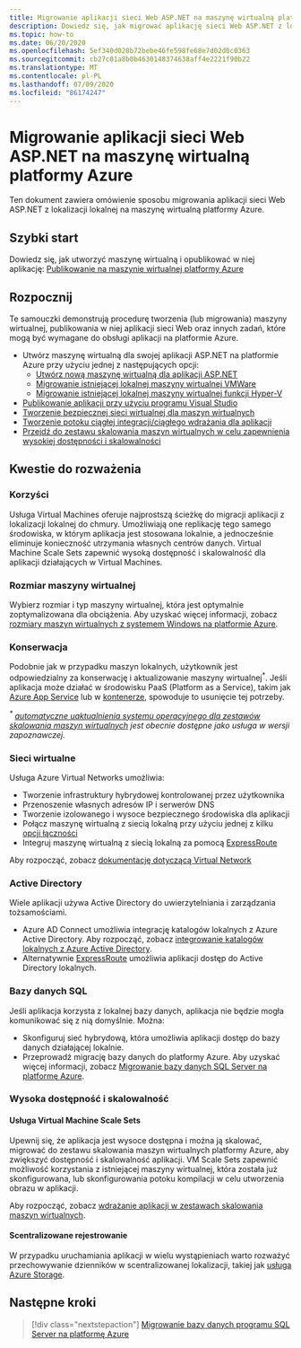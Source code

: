 ```yaml
---
title: Migrowanie aplikacji sieci Web ASP.NET na maszynę wirtualną platformy Azure
description: Dowiedz się, jak migrować aplikację sieci Web ASP.NET z lokalnego na maszynę wirtualną platformy Azure.
ms.topic: how-to
ms.date: 06/20/2020
ms.openlocfilehash: 5ef340d020b72bebe46fe598fe68e7d02d0c0363
ms.sourcegitcommit: cb27c01a8b0b4630148374638aff4e2221f90b22
ms.translationtype: MT
ms.contentlocale: pl-PL
ms.lasthandoff: 07/09/2020
ms.locfileid: "86174247"
---
```

# <a name="migrate-an-aspnet-web-application-to-an-azure-virtual-machine"></a>Migrowanie aplikacji sieci Web ASP.NET na maszynę wirtualną platformy Azure

Ten dokument zawiera omówienie sposobu migrowania aplikacji sieci Web ASP.NET z lokalizacji lokalnej na maszynę wirtualną platformy Azure.

## <a name="quickstart"></a>Szybki start

Dowiedz się, jak utworzyć maszynę wirtualną i opublikować w niej aplikację: [Publikowanie na maszynie wirtualnej platformy Azure](https://tutorials.visualstudio.com/aspnet-vm/intro)

## <a name="get-started"></a>Rozpocznij

Te samouczki demonstrują procedurę tworzenia (lub migrowania) maszyny wirtualnej, publikowania w niej aplikacji sieci Web oraz innych zadań, które mogą być wymagane do obsługi aplikacji na platformie Azure.

- Utwórz maszynę wirtualną dla swojej aplikacji ASP.NET na platformie Azure przy użyciu jednej z następujących opcji:
  - [Utwórz nową maszynę wirtualną dla aplikacji ASP.NET](https://go.microsoft.com/fwlink/?linkid=863237)
  - [Migrowanie istniejącej lokalnej maszyny wirtualnej VMWare](/azure/migrate/tutorial-migrate-vmware)
  - [Migrowanie istniejącej lokalnej maszyny wirtualnej funkcji Hyper-V](/azure/migrate/tutorial-migrate-hyper-v)
- [Publikowanie aplikacji przy użyciu programu Visual Studio](https://go.microsoft.com/fwlink/?linkid=863240)
- [Tworzenie bezpiecznej sieci wirtualnej dla maszyn wirtualnych](/azure/virtual-network/virtual-network-get-started-vnet-subnet)
- [Tworzenie potoku ciągłej integracji/ciągłego wdrażania dla aplikacji](/vsts/build-release/apps/cd/deploy-webdeploy-iis-deploygroups)
- [Przejdź do zestawu skalowania maszyn wirtualnych w celu zapewnienia wysokiej dostępności i skalowalności](/azure/virtual-machine-scale-sets/virtual-machine-scale-sets-deploy-app)

## <a name="considerations"></a>Kwestie do rozważenia

### <a name="benefits"></a>Korzyści

Usługa Virtual Machines oferuje najprostszą ścieżkę do migracji aplikacji z lokalizacji lokalnej do chmury. Umożliwiają one replikację tego samego środowiska, w którym aplikacja jest stosowana lokalnie, a jednocześnie eliminuje konieczność utrzymania własnych centrów danych. Virtual Machine Scale Sets zapewnić wysoką dostępność i skalowalność dla aplikacji działających w Virtual Machines.

### <a name="virtual-machine-size"></a>Rozmiar maszyny wirtualnej

Wybierz rozmiar i typ maszyny wirtualnej, która jest optymalnie zoptymalizowana dla obciążenia. Aby uzyskać więcej informacji, zobacz [rozmiary maszyn wirtualnych z systemem Windows na platformie Azure](/azure/virtual-machines/windows/sizes).

### <a name="maintenance"></a>Konserwacja

Podobnie jak w przypadku maszyn lokalnych, użytkownik jest odpowiedzialny za konserwację i aktualizowanie maszyny wirtualnej<sup>&#42;</sup>. Jeśli aplikacja może działać w środowisku PaaS (Platform as a Service), takim jak [Azure App Service](/azure/app-service/) lub w [kontenerze](/azure/app-service/containers/), spowoduje to usunięcie tej potrzeby.

*<sup>&#42;</sup> [automatyczne uaktualnienia systemu operacyjnego dla zestawów skalowania maszyn wirtualnych](/azure/virtual-machine-scale-sets/virtual-machine-scale-sets-automatic-upgrade) jest obecnie dostępne jako usługa w wersji zapoznawczej.*

### <a name="virtual-networks"></a>Sieci wirtualne

Usługa Azure Virtual Networks umożliwia:

- Tworzenie infrastruktury hybrydowej kontrolowanej przez użytkownika
- Przenoszenie własnych adresów IP i serwerów DNS
- Tworzenie izolowanego i wysoce bezpiecznego środowiska dla aplikacji
- Połącz maszynę wirtualną z siecią lokalną przy użyciu jednej z kilku [opcji łączności](/azure/vpn-gateway/vpn-gateway-about-vpngateways#s2smulti)
- Integruj maszynę wirtualną z siecią lokalną za pomocą [ExpressRoute](https://azure.microsoft.com/services/expressroute/)

Aby rozpocząć, zobacz [dokumentację dotyczącą Virtual Network](/azure/virtual-network/)

### <a name="active-directory"></a>Active Directory
Wiele aplikacji używa Active Directory do uwierzytelniania i zarządzania tożsamościami.

- Azure AD Connect umożliwia integrację katalogów lokalnych z Azure Active Directory. Aby rozpocząć, zobacz [integrowanie katalogów lokalnych z Azure Active Directory](/azure/active-directory/connect/active-directory-aadconnect).
- Alternatywnie [ExpressRoute](https://azure.microsoft.com/services/expressroute/) umożliwia aplikacji dostęp do Active Directory lokalnych.

### <a name="sql-databases"></a>Bazy danych SQL

Jeśli aplikacja korzysta z lokalnej bazy danych, aplikacja nie będzie mogła komunikować się z nią domyślnie. Można:

- Skonfiguruj sieć hybrydową, która umożliwia aplikacji dostęp do bazy danych działającej lokalnie.
- Przeprowadź migrację bazy danych do platformy Azure. Aby uzyskać więcej informacji, zobacz [Migrowanie bazy danych SQL Server na platformę Azure](sql.md).

### <a name="high-availability-and-scalability"></a>Wysoka dostępność i skalowalność

#### <a name="virtual-machine-scale-sets"></a>Usługa Virtual Machine Scale Sets
Upewnij się, że aplikacja jest wysoce dostępna i można ją skalować, migrować do zestawu skalowania maszyn wirtualnych platformy Azure, aby zwiększyć dostępność i skalowalność aplikacji. VM Scale Sets zapewnić możliwość korzystania z istniejącej maszyny wirtualnej, która została już skonfigurowana, lub skonfigurowania potoku kompilacji w celu utworzenia obrazu w aplikacji.

Aby rozpocząć, zobacz [wdrażanie aplikacji w zestawach skalowania maszyn wirtualnych](/azure/virtual-machine-scale-sets/virtual-machine-scale-sets-deploy-app).

#### <a name="centralized-logging"></a>Scentralizowane rejestrowanie
W przypadku uruchamiania aplikacji w wielu wystąpieniach warto rozważyć przechowywanie dzienników w scentralizowanej lokalizacji, takiej jak [usługa Azure Storage](/azure/storage/).

## <a name="next-steps"></a>Następne kroki

> [!div class="nextstepaction"]
> [Migrowanie bazy danych programu SQL Server na platformę Azure](sql.md)
